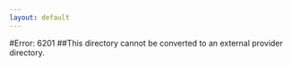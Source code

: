 ```yaml
---
layout: default
---
```


#Error: 6201
##This directory cannot be converted to an external provider directory.
